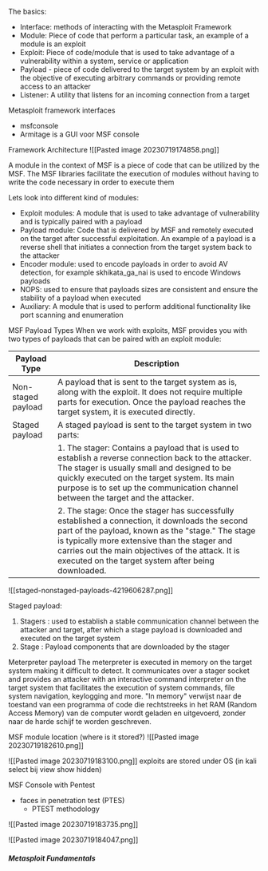 The basics: 

- Interface: methods of interacting with the Metasploit Framework 
- Module: Piece of code that perform a particular task, an example of a module is an exploit 
- Exploit: Piece of code/module that is used to take advantage of a vulnerability within a system, service or application 
- Payload - piece of code delivered to the target system by an exploit with the objective of executing arbitrary commands or providing remote access to an attacker 
- Listener: A utility that listens for an incoming connection from a target 

Metasploit framework interfaces 
- msfconsole 
- Armitage is a GUI voor MSF console 


Framework Architecture 
![[Pasted image 20230719174858.png]]

A module in the context of MSF is a piece of code that can be utilized by the MSF. The MSF libraries facilitate the execution of modules without having to write the code necessary in order to execute them 

Lets look into different kind of modules: 
- Exploit modules: A module that is used to take advantage of vulnerability and is typically paired with a payload 
- Payload module: Code that is delivered by MSF and remotely executed on the target after successful exploitation. An example of a payload is a reverse shell that initiates a connection from the target system back to the attacker
- Encoder module: used to encode payloads in order to avoid AV detection, for example skhikata_ga_nai is used to encode Windows payloads 
- NOPS: used to ensure that payloads sizes are consistent and ensure the stability of a payload when executed 
- Auxiliary: A module that is used to perform additional functionality like port scanning and enumeration 

MSF Payload Types 
When we work with exploits, MSF provides you with two types of payloads that can be paired with an exploit module: 

| Payload Type       | Description                                                                                                                                                                                                                                                                                                      |
| ------------------ | ---------------------------------------------------------------------------------------------------------------------------------------------------------------------------------------------------------------------------------------------------------------------------------------------------------------- |
| Non-staged payload | A payload that is sent to the target system as is, along with the exploit. It does not require multiple parts for execution. Once the payload reaches the target system, it is executed directly.                                                                                                                |
| Staged payload     | A staged payload is sent to the target system in two parts:                                                                                                                                                                                                                                                      |
|                    | 1. The stager: Contains a payload that is used to establish a reverse connection back to the attacker. The stager is usually small and designed to be quickly executed on the target system. Its main purpose is to set up the communication channel between the target and the attacker.                        |
|                    | 2. The stage: Once the stager has successfully established a connection, it downloads the second part of the payload, known as the "stage." The stage is typically more extensive than the stager and carries out the main objectives of the attack. It is executed on the target system after being downloaded. |

![[staged-nonstaged-payloads-4219606287.png]]

Staged payload: 
1. Stagers : used to establish a stable communication channel between the attacker and target, after which a stage payload is downloaded and executed on the target system 
2. Stage : Payload components that are downloaded by the stager 

Meterpreter payload 
The meterpreter is executed in memory on the target system making it difficult to detect. It communicates over a stager socket and provides an attacker with an interactive command interpreter on the target system that facilitates the execution of system commands, file system navigation, keylogging and more. 
"In memory" verwijst naar de toestand van een programma of code die rechtstreeks in het RAM (Random Access Memory) van de computer wordt geladen en uitgevoerd, zonder naar de harde schijf te worden geschreven. 

MSF module location (where is it stored?)
![[Pasted image 20230719182610.png]]

![[Pasted image 20230719183100.png]] 
exploits are stored under OS (in kali select bij view show hidden)


MSF Console with Pentest 
- faces in penetration test (PTES) 
	- PTEST methodology 

![[Pasted image 20230719183735.png]]
 
![[Pasted image 20230719184047.png]]


##### Metasploit Fundamentals 



